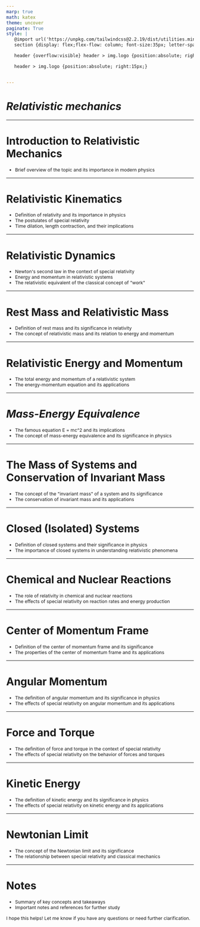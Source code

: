 ```yaml
---
marp: true
math: katex
theme: uncover
paginate: True
style: |
   @import url('https://unpkg.com/tailwindcss@2.2.19/dist/utilities.min.css');
   section {display: flex;flex-flow: column; font-size:35px; letter-spacing:1.4px;}

   header {overflow:visible} header > img.logo {position:absolute; right:15px;}

   header > img.logo {position:absolute; right:15px;}


---
```

<!-- backgroundColor: white -->
<!-- _class: lead -->

 # _Relativistic mechanics_

---
<style scoped>p,li {font-size:0.96em}</style>

 # Introduction to Relativistic Mechanics

- Brief overview of the topic and its importance in modern physics

---
<style scoped>p,li {font-size:0.88em}</style>

 # Relativistic Kinematics
- Definition of relativity and its importance in physics
- The postulates of special relativity
- Time dilation, length contraction, and their implications


---
<style scoped>p,li {font-size:0.88em}</style>

 # Relativistic Dynamics
- Newton's second law in the context of special relativity
- Energy and momentum in relativistic systems
- The relativistic equivalent of the classical concept of "work"


---
<style scoped>p,li {font-size:0.92em}</style>

 # Rest Mass and Relativistic Mass

- Definition of rest mass and its significance in relativity
- The concept of relativistic mass and its relation to energy and momentum

---
<style scoped>p,li {font-size:0.92em}</style>

 # Relativistic Energy and Momentum

- The total energy and momentum of a relativistic system
- The energy-momentum equation and its applications

---
<style scoped>p,li {font-size:0.92em}</style>

 # _Mass-Energy Equivalence_
- The famous equation E = mc^2 and its implications
- The concept of mass-energy equivalence and its significance in physics


---
<style scoped>p,li {font-size:0.92em}</style>

 # The Mass of Systems and Conservation of Invariant Mass
- The concept of the "invariant mass" of a system and its significance
- The conservation of invariant mass and its applications


---
<style scoped>p,li {font-size:0.92em}</style>

 # Closed (Isolated) Systems

- Definition of closed systems and their significance in physics
- The importance of closed systems in understanding relativistic phenomena

---
<style scoped>p,li {font-size:0.92em}</style>

 # Chemical and Nuclear Reactions
- The role of relativity in chemical and nuclear reactions
- The effects of special relativity on reaction rates and energy production


---
<style scoped>p,li {font-size:0.92em}</style>

 # Center of Momentum Frame

- Definition of the center of momentum frame and its significance
- The properties of the center of momentum frame and its applications

---
<style scoped>p,li {font-size:0.92em}</style>

 # **Angular Momentum**
- The definition of angular momentum and its significance in physics
- The effects of special relativity on angular momentum and its applications


---
<style scoped>p,li {font-size:0.92em}</style>

 # **Force and Torque**
- The definition of force and torque in the context of special relativity
- The effects of special relativity on the behavior of forces and torques


---
<style scoped>p,li {font-size:0.92em}</style>

 # Kinetic Energy

- The definition of kinetic energy and its significance in physics
- The effects of special relativity on kinetic energy and its applications

---
<style scoped>p,li {font-size:0.92em}</style>

 # Newtonian Limit
- The concept of the Newtonian limit and its significance
- The relationship between special relativity and classical mechanics


---
<style scoped>p,li {font-size:0.88em}</style>

 # **Notes**

- Summary of key concepts and takeaways
- Important notes and references for further study

I hope this helps! Let me know if you have any questions or need further clarification.